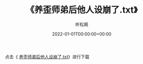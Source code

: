﻿---
title:  《养歪师弟后他人设崩了.txt》
date:   2022-01-01T00:00:00+00:00
author: 听松阁
layout: post
permalink: /养歪师弟后他人设崩了/
categories: 小说
tags: [小说]
---

点击《 [养歪师弟后他人设崩了.txt](http://img.660000.xyz/bookstukust/book/bntxt/10/养歪师弟后他人设崩了.txt)》进行下载